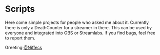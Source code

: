 # Scripts
Here come simple projects for people who asked me about it. 
Currently there is only a DeathCounter for a streamer in there. This can be used by everyone and integrated into OBS or Streamlabs. 
If you find bugs, feel free to report them. 

Greeting [@Niffecs](https://github.com/Niffecs)

